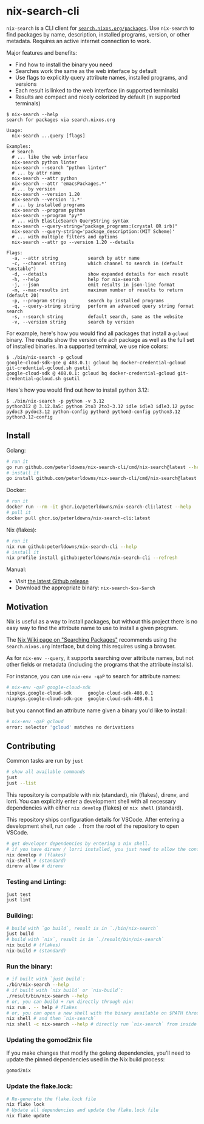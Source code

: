 # nix-search-cli

`nix-search` is a CLI client for [`search.nixos.org/packages`](https://search.nixos.org/packages).
Use `nix-search` to find packages by name, description, installed programs, version, or other metadata. Requires an active internet connection to work.

Major features and benefits:
* Find how to install the binary you need
* Searches work the same as the web interface by default
* Use flags to explicitly query attribute names, installed programs, and versions
* Each result is linked to the web interface (in supported terminals)
* Results are compact and nicely colorized by default (in supported terminals)

```console
$ nix-search --help
search for packages via search.nixos.org

Usage:
  nix-search ...query [flags]

Examples:
  # Search
  # ... like the web interface
  nix-search python linter
  nix-search --search "python linter"
  # ... by attr name
  nix-search --attr python
  nix-search --attr 'emacsPackages.*'
  # ... by version
  nix-search --version 1.20
  nix-search --version '1.*'
  # ... by installed programs
  nix-search --program python
  nix-search --program "py*"
  # ... with ElasticSearch QueryString syntax
  nix-search --query-string="package_programs:(crystal OR irb)"
  nix-search --query-string='package_description:(MIT Scheme)'
  # ... with multiple filters and options
  nix-search --attr go --version 1.20 --details

Flags:
  -a, --attr string           search by attr name
  -c, --channel string        which channel to search in (default "unstable")
  -d, --details               show expanded details for each result
  -h, --help                  help for nix-search
  -j, --json                  emit results in json-line format
  -m, --max-results int       maximum number of results to return (default 20)
  -p, --program string        search by installed programs
  -q, --query-string string   perform an advanced query string format search
  -s, --search string         default search, same as the website
  -v, --version string        search by version
```

For example, here's how you would find all packages that install a `gcloud` binary. The results show the version ofe ach package as well as the full set of installed binaries. In a supported terminal, we use nice colors:

```console
$ ./bin/nix-search -p gcloud
google-cloud-sdk-gce @ 408.0.1: gcloud bq docker-credential-gcloud git-credential-gcloud.sh gsutil
google-cloud-sdk @ 408.0.1: gcloud bq docker-credential-gcloud git-credential-gcloud.sh gsutil
```

Here's how you would find out how to install python 3.12:

```console
$ ./bin/nix-search -p python -v 3.12
python312 @ 3.12.0a5: python 2to3 2to3-3.12 idle idle3 idle3.12 pydoc pydoc3 pydoc3.12 python-config python3 python3-config python3.12 python3.12-config
```

## Install

Golang:
```bash
# run it
go run github.com/peterldowns/nix-search-cli/cmd/nix-search@latest --help
# install it
go install github.com/peterldowns/nix-search-cli/cmd/nix-search@latest
```

Docker:
```bash
# run it
docker run --rm -it ghcr.io/peterldowns/nix-search-cli:latest --help
# pull it
docker pull ghcr.io/peterldowns/nix-search-cli:latest
```

Nix (flakes):
```bash
# run it
nix run github:peterldowns/nix-search-cli --help
# install it
nix profile install github:peterldowns/nix-search-cli --refresh
```

Manual:
- Visit [the latest Github release](https://github.com/peterldowns/nix-search-cli/releases/latest)
- Download the appropriate binary: `nix-search-$os-$arch`

## Motivation
Nix is useful as a way to install packages, but without this project there is no easy way to find the attribute name
to use to install a given program.

The [Nix Wiki page on "Searching Packages"](https://nixos.wiki/wiki/Searching_packages) recommends
using the `search.nixos.org` interface, but doing this requires using a browser.

As for `nix-env --query`, it supports searching over attribute names, but not
other fields or metadata (including the programs that the attribute installs).

For instance, you can use `nix-env -qaP` to search for
attribute names:

```bash
# nix-env -qaP google-cloud-sdk
nixpkgs.google-cloud-sdk      google-cloud-sdk-408.0.1
nixpkgs.google-cloud-sdk-gce  google-cloud-sdk-408.0.1
```

but you cannot find an attribute name given a binary you'd like to install:

```bash
# nix-env -qaP gcloud
error: selector 'gcloud' matches no derivations
```

## Contributing

Common tasks are run by `just`
```bash
# show all available commands
just
just --list
```

This repository is compatible with nix (standard), nix (flakes), direnv, and
lorri. You can explicitly enter a development shell with all necessary
dependencies with either `nix develop` (flakes) or `nix shell` (standard).

This repository ships configuration details for VSCode. After entering a
development shell, run `code .` from the root of the repository to open VSCode.

```bash
# get developer dependencies by entering a nix shell.
# if you have direnv / lorri installed, you just need to allow the config once.
nix develop # (flakes)
nix-shell # (standard)
direnv allow # direnv
```

### Testing and Linting:
```bash
just test
just lint
```

### Building:
```bash
# build with `go build`, result is in `./bin/nix-search`
just build
# build with `nix`, result is in `./result/bin/nix-search`
nix build # (flakes)
nix-build # (standard)
```

### Run the binary:
```bash
# if built with `just build`:
./bin/nix-search --help
# if built with `nix build` or `nix-build`:
./result/bin/nix-search --help
# or, you can build + run directly through nix:
nix run . -- help # flakes
# or, you can open a new shell with the binary available on $PATH through nix:
nix shell # and then `nix-search`
nix shell -c nix-search --help # directly run `nix-search` from inside this shell
```

### Updating the gomod2nix file
If you make changes that modify the golang dependencies, you'll need to update the pinned dependencies used in the Nix build process:

```bash
gomod2nix
```

### Update the flake.lock:
```bash
# Re-generate the flake.lock file
nix flake lock
# Update all dependencies and update the flake.lock file
nix flake update
```
